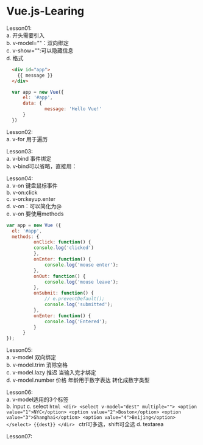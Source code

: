 # Vue.js-Learing
Lesson01:<br>
  a. 开头需要引入<script src="https://cdn.jsdelivr.net/npm/vue"></script><br>
  b. v-model=""：双向绑定<br>
  c. v-show="":可以隐藏信息<br>
  d. 格式
  ```html
    <div id="app">
      {{ message }}
    </div>
  ```
  ```javascript
    var app = new Vue({
    	el: '#app',
    	data: {
    	        message: 'Hello Vue!'
    	}
    })
  ```
Lesson02:<br>
  a. v-for 用于遍历
  
Lesson03:<br>
  a. v-bind 事件绑定<br>
  b. v-bind可以省略，直接用：
  
Lesson04:<br>
  a. v-on 键盘鼠标事件<br>
  b. v-on:click<br>
  c. v-on:keyup.enter<br>
  d. v-on：可以简化为@<br>
  e. v-on 要使用methods
  ```javascript
  var app = new Vue ({
  	el: '#app',
	methods: {
 	        onClick: function() {
 			console.log('clicked')
 			},
 			onEnter: function() {
 				console.log('mouse enter');
 			},
 			onOut: function() {
 				console.log('mouse leave');
 			},
 			onSubmit: function() {
 				// e.preventDefault();
 				console.log('submitted');
 			},
 			onEnter: function() {
 				console.log('Entered');
 			}
		}        
  });
  ```
  
Lesson05:<br>
  a. v-model 双向绑定<br>
  b. v-model.trim 消除空格<br>
  c. v-model.lazy 推迟 当输入完才绑定<br>
  d. v-model.number 价格 年龄用于数字表达 转化成数字类型<br>

Lesson06:<br>
  a. v-model适用的3个标签<br>
  b. input
  c. select
      ```html
     <dir>
	<select v-model="dest" multiple="">
		<option value="1">NYC</option>
		<option value="2">Boston</option>
		<option value="3">Shanghai</option>
		<option value="4">Beijing</option>
	</select>
	{{dest}}
      </dir>
       ```
      ctrl可多选，shift可全选
  d. textarea

Lesson07:<br>
